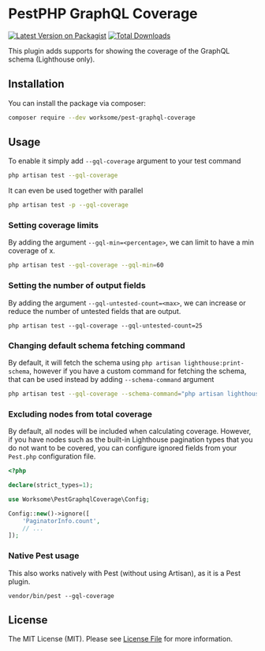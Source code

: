 # PestPHP GraphQL Coverage

[![Latest Version on Packagist](https://img.shields.io/packagist/v/worksome/pest-graphql-coverage.svg?style=flat-square)](https://packagist.org/packages/worksome/pest-graphql-coverage)
[![Total Downloads](https://img.shields.io/packagist/dt/worksome/pest-graphql-coverage.svg?style=flat-square)](https://packagist.org/packages/worksome/pest-graphql-coverage)

This plugin adds supports for showing the coverage of the GraphQL schema (Lighthouse only).

## Installation

You can install the package via composer:

```bash
composer require --dev worksome/pest-graphql-coverage
```

## Usage

To enable it simply add `--gql-coverage` argument to your test command

```bash
php artisan test --gql-coverage
```

It can even be used together with parallel

```bash
php artisan test -p --gql-coverage
```

### Setting coverage limits

By adding the argument `--gql-min=<percentage>`, we can limit to have a min coverage of x.

```bash
php artisan test --gql-coverage --gql-min=60
```

### Setting the number of output fields

By adding the argument  `--gql-untested-count=<max>`, we can increase or reduce the number of untested fields
that are output.

```shell
php artisan test --gql-coverage --gql-untested-count=25
```

### Changing default schema fetching command

By default, it will fetch the schema using `php artisan lighthouse:print-schema`, however if you have a
custom command for fetching the schema, that can be used instead by adding `--schema-command` argument

```bash
php artisan test --gql-coverage --schema-command="php artisan lighthouse:print-schema-v2"
```

### Excluding nodes from total coverage

By default, all nodes will be included when calculating coverage. However, if you have nodes such as the built-in
Lighthouse pagination types that you do not want to be covered, you can configure ignored fields from your `Pest.php` configuration file.

```php
<?php

declare(strict_types=1);

use Worksome\PestGraphqlCoverage\Config;

Config::new()->ignore([
    'PaginatorInfo.count',
    // ...
]);
```

### Native Pest usage

This also works natively with Pest (without using Artisan), as it is a Pest plugin.

```shell
vendor/bin/pest --gql-coverage
```

## License

The MIT License (MIT). Please see [License File](LICENSE.md) for more information.
